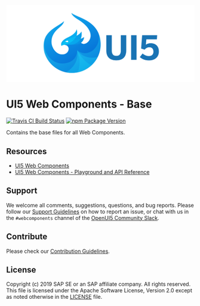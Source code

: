 ![UI5 icon](https://raw.githubusercontent.com/SAP/ui5-webcomponents/master/docs/images/UI5_logo_wide.png)

# UI5 Web Components - Base

[![Travis CI Build Status](https://travis-ci.org/SAP/ui5-webcomponents.svg?branch=master)](https://travis-ci.org/SAP/ui5-webcomponents)
[![npm Package Version](https://badge.fury.io/js/%40ui5%2Fwebcomponents.svg)](https://www.npmjs.com/package/@ui5/webcomponents)

Contains the base files for all Web Components.

## Resources
- [UI5 Web Components](https://sap.github.io/ui5-webcomponents)
- [UI5 Web Components - Playground and API Reference](https://sap.github.io/ui5-webcomponents/playground/)

## Support
We welcome all comments, suggestions, questions, and bug reports. Please follow our [Support Guidelines](https://github.com/SAP/ui5-webcomponents/blob/master/SUPPORT.md#-content) on how to report an issue, or chat with us in the `#webcomponents` channel of the [OpenUI5 Community Slack](https://join-ui5-slack.herokuapp.com/).

## Contribute
Please check our [Contribution Guidelines](https://github.com/SAP/ui5-webcomponents/blob/master/CONTRIBUTING.md).

## License
Copyright (c) 2019 SAP SE or an SAP affiliate company. All rights reserved.
This file is licensed under the Apache Software License, Version 2.0 except as noted otherwise in the [LICENSE](https://github.com/SAP/ui5-webcomponents/blob/master/LICENSE.txt) file.
